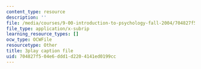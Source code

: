 ```yaml
---
content_type: resource
description: ''
file: /media/courses/9-00-introduction-to-psychology-fall-2004/704827f504e6ddd1d2204141ed0199cc_10490.srt
file_type: application/x-subrip
learning_resource_types: []
ocw_type: OCWFile
resourcetype: Other
title: 3play caption file
uid: 704827f5-04e6-ddd1-d220-4141ed0199cc
---
```

